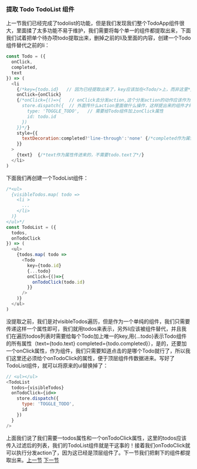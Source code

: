 ### 提取 Todo TodoList 组件
上一节我们已经完成了todolist的功能，但是我们发现我们整个TodoApp组件很大，里面揉了太多功能不易于维护，我们需要将每个单一的组件都提取出来，下面我们试着把单个待办项todo提取出来，删掉之前的li及里面的内容，创建一个Todo组件替代之前的li：
```js
const Todo = ({
  onClick,
  completed,
  text
}) => (
  <li 
    {/*key={todo.id}   // 因为已经提取出来了，key应该加在<Todo/>上，而非这里*/}
    onClick={onClick} 
    {/*onClick={()=>{   // onClick去分发action,这个分发action的动作应该作为属性传进来的，
      store.dispatch({  // 外面传什么action里面做什么操作，这样提出来的组件才纯净，于是我们
        type: 'TOGGLE_TODO',   // 需要给Todo组件加上onClick属性
        id: todo.id
      })
    }}*/}
    style={{
      textDecoration:completed?'line-through':'none' {/*completed作为属性传进来的，不需要todo.completed了*/}
    }}
  >
    {text}  {/*text作为属性传进来的，不需要todo.text了*/}
  </li>
)
```
下面我们再创建一个TodoList组件：
```js
/*<ul>
  {visibleTodos.map( todo => 
    <li >
      ...
    </li>
  )}
</ul>*/
const TodoList = ({
  todos,
  onTodoClick
}) => (
  <ul>
    {todos.map( todo => 
      <Todo 
        key={todo.id}
        {...todo} 
        onClick={()=>{
          onTodoClick(todo.id)
        }} 
      />
    )}
  </ul>
) 
```
没提取之前，我们是对visibleTodos遍历，但是作为一个单纯的组件，我们只需要传递这样一个属性即可，我们就用todos来表示，另外li应该被<Todo/>组件替代，并且我们在遍历todos列表时需要给每个Todo加上唯一的key,用{...todo}表示Todo组件的所有属性（text={todo.text} completed={todo.completed}），是的，还要加一个onClick属性，作为组件，我们只需要知道点击的是哪个Todo就行了，所以我们这里还必须给个onTodoClick的属性，便于顶层组件传数据进来。写好了TodoList组件，就可以将原来的ul替换掉了：
```js
// <ul></ul>
<TodoList 
  todos={visibleTodos}
  onTodoClick={id=>
    store.dispatch({
      type: 'TOGGLE_TODO',
      id
    })
  }
/>
```
上面我们说了我们需要一todos属性和一个onTodoClick属性，这里的todos应该传入过滤后的列表，我们的TodoList组件就是干这事的！接着我们onTodoClick就可以执行分发action了，因为这已经是顶层组件了。下一节我们把剩下的组件都提取出来。[上一节](https://github.com/MothWillion/redux-todolist/tree/master/19-react-todolist-example-filtering-todos) [下一节](https://github.com/MothWillion/redux-todolist/tree/master/21-extracting-presentational-components-addtodo-footer-filterlink)